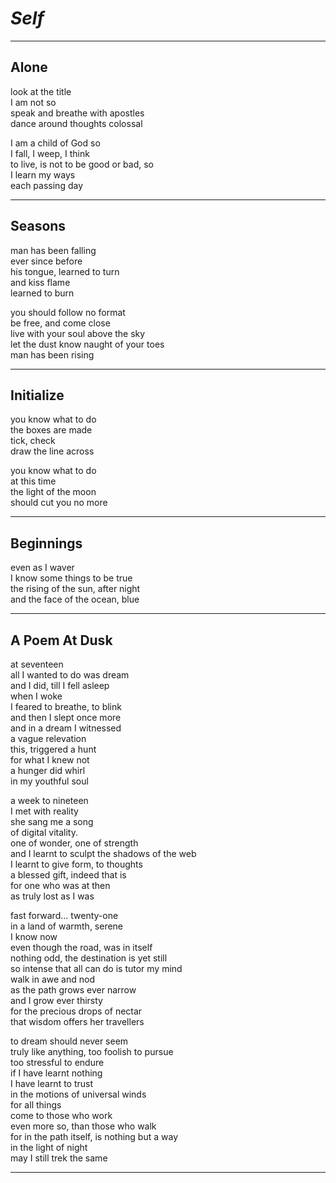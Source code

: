 # _Self_

---

## Alone

look at the title  
I am not so  
speak and breathe with apostles  
dance around thoughts colossal

I am a child of God so  
I fall, I weep, I think  
to live, is not to be good or bad, so  
I learn my ways  
each passing day

---

## Seasons

man has been falling  
ever since before  
his tongue, learned to turn  
and kiss flame  
learned to burn

you should follow no format  
be free, and come close  
live with your soul above the sky  
let the dust know naught of your toes  
man has been rising

---

## Initialize

you know what to do  
the boxes are made  
tick, check  
draw the line across

you know what to do  
at this time  
the light of the moon  
should cut you no more

---

## Beginnings

even as I waver  
I know some things to be true  
the rising of the sun, after night  
and the face of the ocean, blue

---

## A Poem At Dusk

at seventeen  
all I wanted to do was dream  
and I did, till I fell asleep  
when I woke  
I feared to breathe, to blink  
and then I slept once more  
and in a dream I witnessed  
a vague relevation  
this, triggered a hunt  
for what I knew not  
a hunger did whirl  
in my youthful soul

a week to nineteen  
I met with reality  
she sang me a song  
of digital vitality.  
one of wonder, one of strength  
and I learnt to sculpt the shadows of the web  
I learnt to give form, to thoughts  
a blessed gift, indeed that is  
for one who was at then  
as truly lost as I was

fast forward… twenty-one  
in a land of warmth, serene  
I know now  
even though the road, was in itself  
nothing odd, the destination is yet still  
so intense that all can do is tutor my mind  
walk in awe and nod  
as the path grows ever narrow  
and I grow ever thirsty  
for the precious drops of nectar  
that wisdom offers her travellers

to dream should never seem  
truly like anything, too foolish to pursue  
too stressful to endure  
if I have learnt nothing  
I have learnt to trust  
in the motions of universal winds  
for all things  
come to those who work  
even more so, than those who walk  
for in the path itself, is nothing but a way  
in the light of night  
may I still trek the same

---
